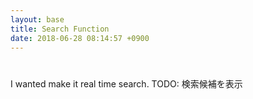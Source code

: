 ```yaml
---
layout: base
title: Search Function
date: 2018-06-28 08:14:57 +0900
---
```


#
I wanted make it real time search.
TODO: 検索候補を表示
